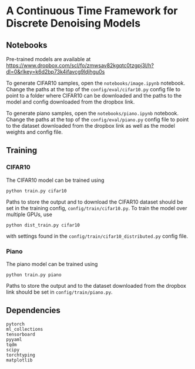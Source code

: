 # A Continuous Time Framework for Discrete Denoising Models
## Notebooks
Pre-trained models are available at https://www.dropbox.com/scl/fo/zmwsav82kgqtc0tzgpj3l/h?dl=0&rlkey=k6d2bp73k4ifavcg9ldjhgu0s

To generate CIFAR10 samples, open the `notebooks/image.ipynb` notebook.
Change the paths at the top of  the `config/eval/cifar10.py` config file to point to a folder where CIFAR10 can be downloaded and the paths to the model and config downloaded from the dropbox link. 

To generate piano samples, open the `notebooks/piano.ipynb` notebook.
Change the paths at the top of the `config/eval/piano.py` config file to point to the dataset downloaded from the dropbox link as well as the model weights and config file.

## Training
### CIFAR10
The CIFAR10 model can be trained using
```
python train.py cifar10
```
Paths to store the output and to download the CIFAR10 dataset should be set in the training config, `config/train/cifar10.py`.
To train the model over multiple GPUs, use
```
python dist_train.py cifar10
```
with settings found in the `config/train/cifar10_distributed.py` config file.

### Piano
The piano model can be trained using
```
python train.py piano
```
Paths to store the output and to the dataset downloaded from the dropbox link should be set in `config/train/piano.py`.


## Dependencies
```
pytorch
ml_collections
tensorboard
pyyaml
tqdm
scipy
torchtyping
matplotlib
```